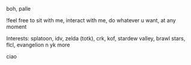 boh, palle

!feel free to sit with me, interact with me, do whatever u want, at any moment

Interests: splatoon, idv, zelda (totk), crk, kof, stardew valley, brawl stars, flcl, evangelion n yk more

ciao
